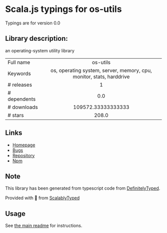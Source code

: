 
# Scala.js typings for os-utils

Typings are for version 0.0

## Library description:
an operating-system utility library

|                    |                 |
| ------------------ | :-------------: |
| Full name          | os-utils |
| Keywords           | os, operating system, server, memory, cpu, monitor, stats, harddrive |
| # releases         | 1 |
| # dependents       | 0.0 |
| # downloads        | 109572.33333333333 |
| # stars            | 208.0 |

## Links
- [Homepage](https://github.com/oscmejia/os-utils#readme)
- [Bugs](https://github.com/oscmejia/os-utils/issues)
- [Repository](https://github.com/oscmejia/os-utils)
- [Npm](https://www.npmjs.com/package/os-utils)
    


## Note
This library has been generated from typescript code from [DefinitelyTyped](https://definitelytyped.org).

Provided with :purple_heart: from [ScalablyTyped](https://github.com/oyvindberg/ScalablyTyped)

## Usage
See [the main readme](../../readme.md) for instructions.



